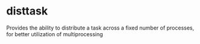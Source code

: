 disttask
========

Provides the ability to distribute a task across a fixed number of processes, for better utilization of multiprocessing
